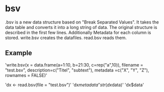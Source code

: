 # bsv
.bsv is a new data structure based on "Break Separated Values".
It takes the data table and converts it into a long string of data.
The original structure is described in the first few lines.
Additionally Metadata for each column is stored.
write.bsv creates the datafiles. read.bsv reads them.

## Example 

'write.bsv(x = data.frame(a=1:10, b=21:30, c=rep("a",10)), filename = "test.bsv", description=c("Titel", "subtext"), metadata =c("X", "Y", "Z"), rownames = FALSE)'

'dx <- read.bsv(file = "test.bsv")'
'dx$metadata'
'str(dx$data)'
'dx$data'
